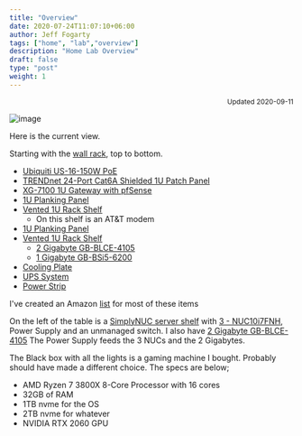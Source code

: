 ```yaml
---
title: "Overview"
date: 2020-07-24T11:07:10+06:00
author: Jeff Fogarty
tags: ["home", "lab","overview"]
description: "Home Lab Overview"
draft: false
type: "post"
weight: 1
---
```

<div style="font-size: 12px; text-align: right !important"; >Updated 2020-09-11 </div><p>

![image](../../img/lab/IMG_5758.jpg?width=500px)

Here is the current view.  

Starting with the [wall rack](https://www.amazon.com/gp/product/B01M1OCOC7/ref=ppx_yo_dt_b_search_asin_title?ie=UTF8&psc=1), top to bottom.

- [Ubiquiti US-16-150W PoE](https://www.amazon.com/gp/product/B01E46ATQ0/ref=ppx_yo_dt_b_search_asin_title?ie=UTF8&psc=1)
- [TRENDnet 24-Port Cat6A Shielded 1U Patch Panel](https://www.amazon.com/gp/product/B07D5RQGKF/ref=ppx_yo_dt_b_search_asin_title?ie=UTF8&psc=1)
- [XG-7100 1U Gateway with pfSense](https://store.netgate.com/XG-7100.aspx)
- [1U Planking Panel](https://www.amazon.com/gp/product/B003AVPUWY/ref=ppx_yo_dt_b_search_asin_title?ie=UTF8&psc=1)
- [Vented 1U Rack Shelf](https://www.amazon.com/gp/product/B01C9KYUG8/ref=ppx_yo_dt_b_search_asin_title?ie=UTF8&psc=1)
  - On this shelf is an AT&T modem
- [1U Planking Panel](https://www.amazon.com/gp/product/B003AVPUWY/ref=ppx_yo_dt_b_search_asin_title?ie=UTF8&psc=1)
- [Vented 1U Rack Shelf](https://www.amazon.com/gp/product/B01C9KYUG8/ref=ppx_yo_dt_b_search_asin_title?ie=UTF8&psc=1)
  - [2 Gigabyte GB-BLCE-4105](https://www.amazon.com/gp/product/B07DMM7Z7N/ref=ppx_yo_dt_b_search_asin_title?ie=UTF8&psc=1)
  - [1 Gigabyte GB-BSi5-6200](https://www.amazon.com/gp/product/B0196LP1LG/ref=ppx_yo_dt_b_search_asin_title?ie=UTF8&psc=1)
- [Cooling Plate](https://www.amazon.com/gp/product/B00ZQPDB7I/ref=ppx_yo_dt_b_search_asin_title?ie=UTF8&psc=1)
- [UPS System](https://www.amazon.com/gp/product/B000XJLLKG/ref=ppx_yo_dt_b_search_asin_title?ie=UTF8&psc=1)
- [Power Strip](https://www.amazon.com/dp/B00BQO5S0G/?coliid=I2AFZU0EWBLSW4&colid=1WAP5034L6ZQL&psc=1&ref_=lv_ov_lig_dp_it)

I've created an Amazon [list](https://www.amazon.com/hz/wishlist/ls/1WAP5034L6ZQL?ref_=wl_share) for most of these items

On the left of the table is a [SimplyNUC server shelf](https://simplynuc.com/3u-nuc-server-shelf/) with [3 - NUC10i7FNH](https://simplynuc.com/10i7fnh-full/), Power Supply and an unmanaged switch.
I also have [2 Gigabyte GB-BLCE-4105](https://www.amazon.com/gp/product/B07DMM7Z7N/ref=ppx_yo_dt_b_search_asin_title?ie=UTF8&psc=1) 
The Power Supply feeds the 3 NUCs and the 2 Gigabytes.

The Black box with all the lights is a gaming machine I bought.  Probably should have made a different choice. The specs are below;
- AMD Ryzen 7 3800X 8-Core Processor with 16 cores
- 32GB of RAM
- 1TB nvme for the OS
- 2TB nvme for whatever
- NVIDIA RTX 2060 GPU

